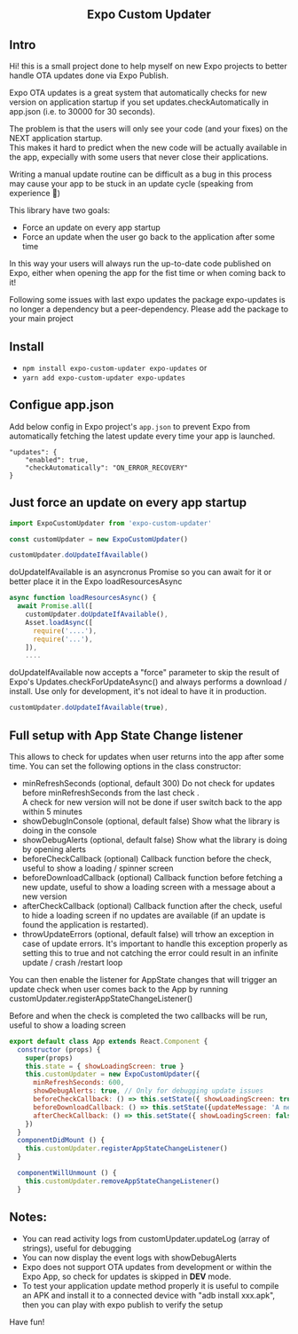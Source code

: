 <h2 align="center">Expo Custom Updater</h2>

## Intro

Hi! this is a small project done to help myself on new Expo projects to better handle OTA updates done via Expo Publish.  

Expo OTA updates is a great system that automatically checks for new version on application startup if you set updates.checkAutomatically in app.json (i.e. to 30000 for 30 seconds).
  
The problem is that the users will only see your code (and your fixes) on the NEXT application startup.  
This makes it hard to predict when the new code will be actually available in the app, expecially with some users that never close their applications.  
  
Writing a manual update routine can be difficult as a bug in this process may cause your app to be stuck in an update cycle (speaking from experience 🤣) 

This library have two goals:
* Force an update on every app startup
* Force an update when the user go back to the application after some time

In this way your users will always run the up-to-date code published on Expo, either when opening the app for the fist time or when coming back to it!

Following some issues with last expo updates the package expo-updates is no longer a dependency but a peer-dependency.
Please add the package to your main project

## Install

* `npm install expo-custom-updater expo-updates` or
* `yarn add expo-custom-updater expo-updates`

## Configue app.json

Add below config in Expo project's `app.json` to prevent Expo from automatically fetching the latest update every time your app is launched.

```
"updates": {
    "enabled": true,
    "checkAutomatically": "ON_ERROR_RECOVERY"
}
```
    
## Just force an update on every app startup

```JavaScript
import ExpoCustomUpdater from 'expo-custom-updater'

const customUpdater = new ExpoCustomUpdater()

customUpdater.doUpdateIfAvailable()

```

doUpdateIfAvailable is an asyncronus Promise so you can await for it or better place it in the Expo loadResourcesAsync

```JavaScript
async function loadResourcesAsync() {
  await Promise.all([
    customUpdater.doUpdateIfAvailable(),
    Asset.loadAsync([
      require('....'),
      require('...'),
    ]),
    ....
```

doUpdateIfAvailable now accepts a "force" parameter to skip the result of Expo's Updates.checkForUpdateAsync() and always performs a download / install. Use only for development, it's not ideal to have it in production.

```JavaScript
customUpdater.doUpdateIfAvailable(true),
```

## Full setup with App State Change listener 

This allows to check for updates when user returns into the app after some time.
You can set the following options in the class constructor:

* minRefreshSeconds (optional, default 300) Do not check for updates before minRefreshSeconds from the last check .  
A check for new version will not be done if user switch back to the app within 5 minutes  
* showDebugInConsole (optional, default false) Show what the library is doing in the console 
* showDebugAlerts (optional, default false) Show what the library is doing by opening alerts
* beforeCheckCallback (optional) Callback function before the check, useful to show a loading / spinner screen
* beforeDownloadCallback (optional) Callback function before fetching a new update, useful to show a loading screen with a message about a new version
* afterCheckCallback (optional) Callback function after the check, useful to hide a loading screen if no updates are available (if an update is found the application is restarted).
* throwUpdateErrors (optional, default false) will trhow an exception in case of update errors. It's important to handle this exception properly as setting this to true and not catching the error could result in an infinite update / crash /restart loop

You can then enable the listener for AppState changes that will trigger an update check when user comes back to the App by running
customUpdater.registerAppStateChangeListener()

Before and when the check is completed the two callbacks will be run, useful to show a loading screen 


```JavaScript
export default class App extends React.Component {
  constructor (props) {
    super(props)
    this.state = { showLoadingScreen: true }
    this.customUpdater = new ExpoCustomUpdater({
      minRefreshSeconds: 600,
      showDebugAlerts: true, // Only for debugging update issues
      beforeCheckCallback: () => this.setState({ showLoadingScreen: true }),
      beforeDownloadCallback: () => this.setState({updateMessage: 'A new version of the app is being downloaded'}),
      afterCheckCallback: () => this.setState({ showLoadingScreen: false })
    })
  }
  componentDidMount () {
    this.customUpdater.registerAppStateChangeListener()
  }

  componentWillUnmount () {
    this.customUpdater.removeAppStateChangeListener()
  }

```

 ## Notes:
* You can read activity logs from customUpdater.updateLog (array of strings), useful for debugging
* You can now display the event logs with showDebugAlerts
* Expo does not support OTA updates from development or within the Expo App, so check for updates is skipped in __DEV__ mode.
* To test your application update method properly it is useful to compile an APK and install it to a connected device with "adb install xxx.apk", then you can play with expo publish to verify the setup 

Have fun!
